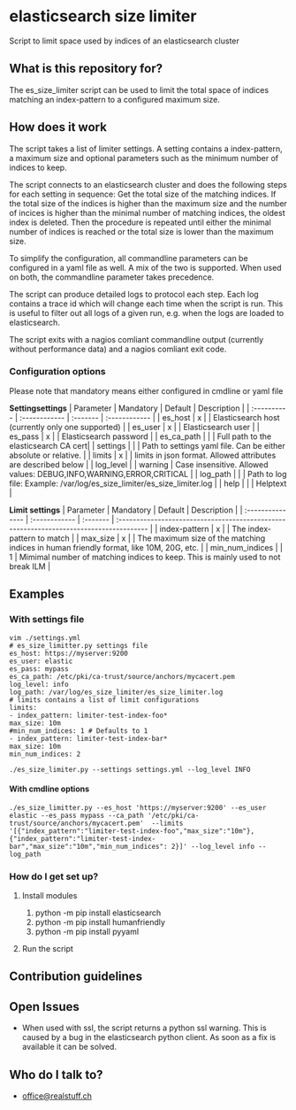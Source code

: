 # elasticsearch size limiter

Script to limit space used by indices of an elasticsearch cluster

## What is this repository for?

The es_size_limiter script can be used to limit the total space of indices matching an index-pattern to a configured maximum size.

## How does it work

The script takes a list of limiter settings. A setting contains a index-pattern, a maximum size and optional parameters such as the minimum number of indices to keep.

The script connects to an elasticsearch cluster and does the following steps for each setting in sequence:
Get the total size of the matching indices. If the total size of the indices is higher than the maximum size and the number of incices is higher than the minimal number of matching indices, the oldest index is deleted. Then the procedure is repeated until either the minimal number of indices is reached or the total size is lower than the maximum size.

To simplify the configuration, all commandline parameters can be configured in a yaml file as well. A mix of the two is supported.
When used on both, the commandline parameter takes precedence.

The script can produce detailed logs to protocol each step. Each log contains a trace id which will change each time when the script is run. This is useful to filter out all logs of a given run, e.g. when the logs are loaded to elasticsearch.

The script exits with a nagios comliant commandline output (currently without performance data) and a nagios comliant exit code.


### Configuration options

Please note that mandatory means either configured in cmdline or yaml file

**Settingsettings**
| Parameter   | Mandatory     | Default  | Description   |
| :---------- | :------------ | :------- | :------------ |
| es_host     | x             |          | Elasticsearch host (currently only one supported) |
| es_user     | x             |          | Elasticsearch user     |
| es_pass     | x             |          | Elasticsearch password |
| es_ca_path  |               |          | Full path to the elasticsearch CA cert| 
| settings    |               |          | Path to settings yaml file. Can be either absolute or relative. |
| limits      | x             |          | limits in json format. Allowed attributes are described below |
| log_level   |               | warning  | Case insensitive. Allowed values: DEBUG,INFO,WARNING,ERROR,CRITICAL |
| log_path    |               |          | Path to log file: Example: /var/log/es_size_limiter/es_size_limiter.log |
| help        |               |          | Helptext  |

**Limit settings**
| Parameter        | Mandatory     | Default  | Description                                                                             |
| :--------------- | :------------ | :------- | :-------------------------------------------------------------------------------------- |
| index-pattern    | x             |          | The index-pattern to match                                                              |
| max_size         | x             |          | The maximum size of the matching indices in human friendly format, like 10M, 20G, etc.  |
| min_num_indices  |               | 1        | Mimimal number of matching indices to keep. This is mainly used to not break ILM        |

## Examples

### With settings file

```
vim ./settings.yml
# es_size_limitter.py settings file
es_host: https://myserver:9200
es_user: elastic
es_pass: mypass
es_ca_path: /etc/pki/ca-trust/source/anchors/mycacert.pem
log_level: info
log_path: /var/log/es_size_limiter/es_size_limiter.log
# limits contains a list of limit configurations
limits:
- index_pattern: limiter-test-index-foo*
max_size: 10m
#min_num_indices: 1 # Defaults to 1
- index_pattern: limiter-test-index-bar*
max_size: 10m
min_num_indices: 2
```

```
./es_size_limiter.py --settings settings.yml --log_level INFO
```


#### With cmdline options

```
./es_size_limitter.py --es_host 'https://myserver:9200' --es_user elastic --es_pass mypass --ca_path '/etc/pki/ca-trust/source/anchors/mycacert.pem'  --limits '[{"index_pattern":"limiter-test-index-foo","max_size":"10m"},{"index_pattern":"limiter-test-index-bar","max_size":"10m","min_num_indices": 2}]' --log_level info --log_path 
```

### How do I get set up? ###

1. Install modules
   1. python -m pip install elasticsearch
   2. python -m pip install humanfriendly
   3. python -m pip install pyyaml

2. Run the script



## Contribution guidelines ###

## Open Issues
- When used with ssl, the script returns a python ssl warning. This is caused by a bug in the elasticsearch python client. As soon as a fix is available it can be solved.

## Who do I talk to? ###
* office@realstuff.ch